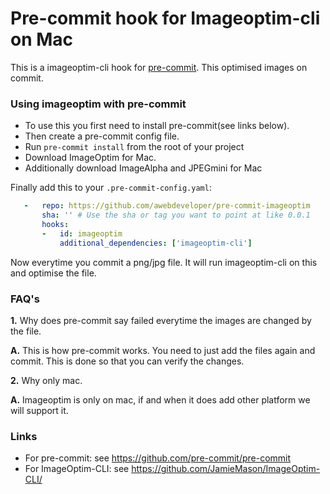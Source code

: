 Pre-commit hook for Imageoptim-cli on Mac  
==========================================

This is a imageoptim-cli hook for [pre-commit](https://github.com/pre-commit/pre-commit). This optimised images on commit.


### Using imageoptim with pre-commit

- To use this you first need to install pre-commit(see links below).
- Then create a pre-commit config file.
- Run `pre-commit install` from the root of your project
- Download ImageOptim for Mac.
- Additionally download ImageAlpha and JPEGmini for Mac

Finally add this to your `.pre-commit-config.yaml`:

```yaml
   -   repo: https://github.com/awebdeveloper/pre-commit-imageoptim
       sha: '' # Use the sha or tag you want to point at like 0.0.1
       hooks:
       -   id: imageoptim
           additional_dependencies: ['imageoptim-cli']
 ```

 Now everytime you commit a png/jpg file. It will run imageoptim-cli on this and optimise the file.

### FAQ's

  **1.** Why does pre-commit say failed everytime the images are changed by the file.

  **A.** This is how pre-commit works. You need to just add the files again and commit. This is done so that you can verify the changes.

  **2.** Why only mac.

  **A.** Imageoptim is only on mac, if and when it does add other platform we will support it.

 ### Links
 - For pre-commit: see https://github.com/pre-commit/pre-commit
 - For ImageOptim-CLI: see https://github.com/JamieMason/ImageOptim-CLI/


